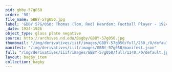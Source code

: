 ```yaml
---
pid: gbby-57g050
order: '50'
file_name: GBBY-57g050.jpg
label: 'GBBY 57G/050: Thomas (Tom, Red) Hearden: Football Player - 1924-1926'
_date: 1924-1926
object_type: glass plate negative
source: http://archives.nd.edu/Bagby/GBBY-57g050.jpg
thumbnail: "/img/derivatives/iiif/images/GBBY-57g050/full/250,/0/default.jpg"
manifest: "/img/derivatives/iiif/images/GBBY-57g050/manifest.json"
full: "/img/derivatives/iiif/images/GBBY-57g050/full/1140,/0/default.jpg"
layout: bagby_item
collection: bagby
---
```

